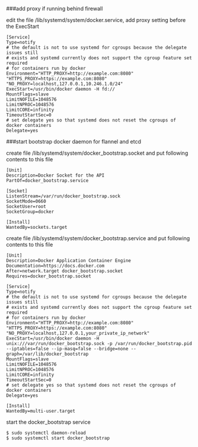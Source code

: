 ###add proxy if running behind firewall

edit the file /lib/systemd/system/docker.service, add proxy setting before the ExecStart

```shell
[Service]
Type=notify
# the default is not to use systemd for cgroups because the delegate issues still
# exists and systemd currently does not support the cgroup feature set required
# for containers run by docker
Environment="HTTP_PROXY=http://example.com:8080" "HTTPS_PROXY=https://example.com:8080" "NO_PROXY=localhost,127.0.0.1,10.246.1.0/24"
ExecStart=/usr/bin/docker daemon -H fd://
MountFlags=slave
LimitNOFILE=1048576
LimitNPROC=1048576
LimitCORE=infinity
TimeoutStartSec=0
# set delegate yes so that systemd does not reset the cgroups of docker containers
Delegate=yes
```

###start bootstrap docker daemon for flannel and etcd

create file /lib/systemd/system/docker_bootstrap.socket and put following contents to this file

```
[Unit]
Description=Docker Socket for the API
PartOf=docker_bootstrap.service

[Socket]
ListenStream=/var/run/docker_bootstrap.sock
SocketMode=0660
SocketUser=root
SocketGroup=docker

[Install]
WantedBy=sockets.target
```

create file /lib/systemd/system/docker_bootstrap.service and put following contents to this file

```
[Unit]
Description=Docker Application Container Engine
Documentation=https://docs.docker.com
After=network.target docker_bootstrap.socket
Requires=docker_bootstrap.socket

[Service]
Type=notify
# the default is not to use systemd for cgroups because the delegate issues still
# exists and systemd currently does not support the cgroup feature set required
# for containers run by docker
Environment="HTTP_PROXY=http://example.com:8080" "HTTPS_PROXY=https://example.com:8080" "NO_PROXY=localhost,127.0.0.1,your_private_ip_network"
ExecStart=/usr/bin/docker daemon -H unix:///var/run/docker_bootstrap.sock -p /var/run/docker_bootstrap.pid --iptables=false --ip-masq=false --bridge=none --graph=/var/lib/docker_bootstrap
MountFlags=slave
LimitNOFILE=1048576
LimitNPROC=1048576
LimitCORE=infinity
TimeoutStartSec=0
# set delegate yes so that systemd does not reset the cgroups of docker containers
Delegate=yes

[Install]
WantedBy=multi-user.target

```

start the docker_bootstrap service

```shell
$ sudo systemctl daemon-reload
$ sudo systemctl start docker_bootstrap
```
